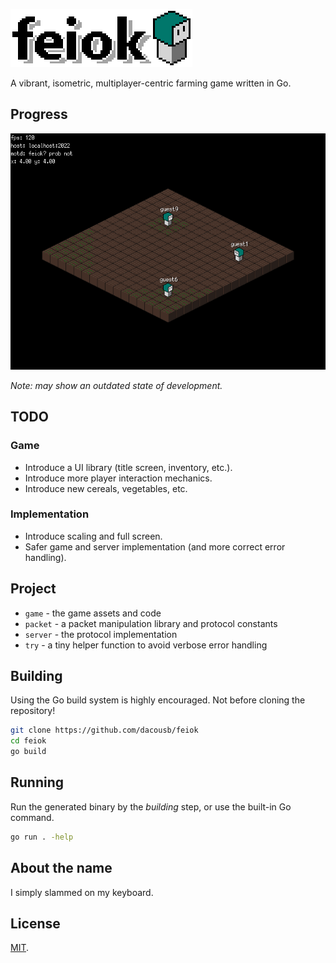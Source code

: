 ![logo](game/assets/logo.png)

A vibrant, isometric, multiplayer-centric farming game written in Go.

## Progress

![screenshot](feiok.png)

*Note: may show an outdated state of development.*

## TODO

### Game

- Introduce a UI library (title screen, inventory, etc.).
- Introduce more player interaction mechanics.
- Introduce new cereals, vegetables, etc.

### Implementation

- Introduce scaling and full screen.
- Safer game and server implementation (and more correct error handling).

## Project

- `game` - the game assets and code
- `packet` - a packet manipulation library and protocol constants
- `server` - the protocol implementation
- `try` - a tiny helper function to avoid verbose error handling

## Building

Using the Go build system is highly encouraged. Not before cloning the repository!

```sh
git clone https://github.com/dacousb/feiok
cd feiok
go build
```

## Running

Run the generated binary by the *building* step, or use the built-in Go command.

```sh
go run . -help
```

## About the name

I simply slammed on my keyboard.

## License

[MIT](LICENSE).
